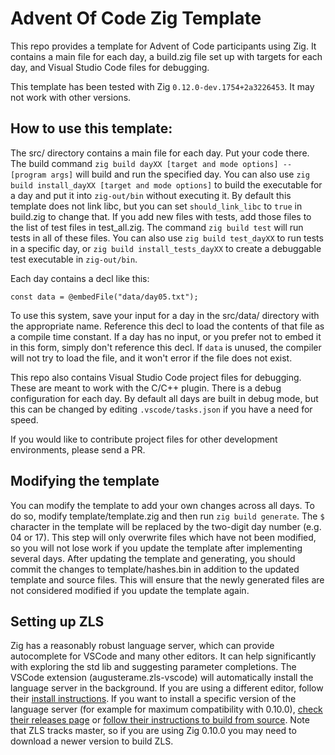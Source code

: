 # Advent Of Code Zig Template

This repo provides a template for Advent of Code participants using Zig.  It contains a main file for each day, a build.zig file set up with targets for each day, and Visual Studio Code files for debugging.

This template has been tested with Zig `0.12.0-dev.1754+2a3226453`.  It may not work with other versions.

## How to use this template:

The src/ directory contains a main file for each day.  Put your code there.  The build command `zig build dayXX [target and mode options] -- [program args]` will build and run the specified day.  You can also use `zig build install_dayXX [target and mode options]` to build the executable for a day and put it into `zig-out/bin` without executing it.  By default this template does not link libc, but you can set `should_link_libc` to `true` in build.zig to change that.  If you add new files with tests, add those files to the list of test files in test_all.zig.  The command `zig build test` will run tests in all of these files.  You can also use `zig build test_dayXX` to run tests in a specific day, or `zig build install_tests_dayXX` to create a debuggable test executable in `zig-out/bin`.

Each day contains a decl like this:
```zig
const data = @embedFile("data/day05.txt");
```
To use this system, save your input for a day in the src/data/ directory with the appropriate name.  Reference this decl to load the contents of that file as a compile time constant.  If a day has no input, or you prefer not to embed it in this form, simply don't reference this decl.  If `data` is unused, the compiler will not try to load the file, and it won't error if the file does not exist.

This repo also contains Visual Studio Code project files for debugging.  These are meant to work with the C/C++ plugin.  There is a debug configuration for each day.  By default all days are built in debug mode, but this can be changed by editing `.vscode/tasks.json` if you have a need for speed.

If you would like to contribute project files for other development environments, please send a PR.

## Modifying the template

You can modify the template to add your own changes across all days.  To do so, modify template/template.zig and then run `zig build generate`.  The `$` character in the template will be replaced by the two-digit day number (e.g. 04 or 17).  This step will only overwrite files which have not been modified, so you will not lose work if you update the template after implementing several days.  After updating the template and generating, you should commit the changes to template/hashes.bin in addition to the updated template and source files.  This will ensure that the newly generated files are not considered modified if you update the template again.

## Setting up ZLS

Zig has a reasonably robust language server, which can provide autocomplete for VSCode and many other editors.  It can help significantly with exploring the std lib and suggesting parameter completions.  The VSCode extension (augusterame.zls-vscode) will automatically install the language server in the background.  If you are using a different editor, follow their [install instructions](https://zigtools.github.io/install-zls/).  If you want to install a specific version of the language server (for example for maximum compatibility with 0.10.0), [check their releases page](https://github.com/zigtools/zls/releases) or [follow their instructions to build from source](https://github.com/zigtools/zls#from-source).  Note that ZLS tracks master, so if you are using Zig 0.10.0 you may need to download a newer version to build ZLS.
